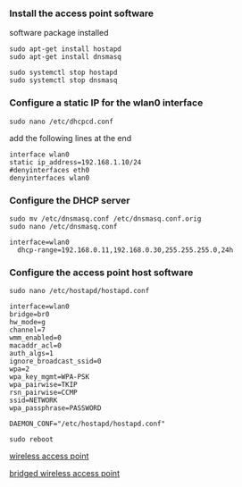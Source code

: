 ### Install the access point software



software package installed

```shell
sudo apt-get install hostapd
sudo apt-get install dnsmasq

sudo systemctl stop hostapd
sudo systemctl stop dnsmasq

```



### Configure a static IP for the wlan0 interface

```shell
sudo nano /etc/dhcpcd.conf
```



add the following lines at the end

```
interface wlan0
static ip_address=192.168.1.10/24
#denyinterfaces eth0
denyinterfaces wlan0
```

### Configure the DHCP server 

```shell
sudo mv /etc/dnsmasq.conf /etc/dnsmasq.conf.orig
sudo nano /etc/dnsmasq.conf
```

```shell
interface=wlan0
  dhcp-range=192.168.0.11,192.168.0.30,255.255.255.0,24h
```



### Configure the access point host software

```shell
sudo nano /etc/hostapd/hostapd.conf
```

```shell
interface=wlan0
bridge=br0
hw_mode=g
channel=7
wmm_enabled=0
macaddr_acl=0
auth_algs=1
ignore_broadcast_ssid=0
wpa=2
wpa_key_mgmt=WPA-PSK
wpa_pairwise=TKIP
rsn_pairwise=CCMP
ssid=NETWORK
wpa_passphrase=PASSWORD
```

```shell
DAEMON_CONF="/etc/hostapd/hostapd.conf"
```


```shell
sudo reboot
```


[wireless access point](https://thepi.io/how-to-use-your-raspberry-pi-as-a-wireless-access-point/)

[bridged wireless access point](https://www.raspberrypi.org/documentation/configuration/wireless/access-point-bridged.md)